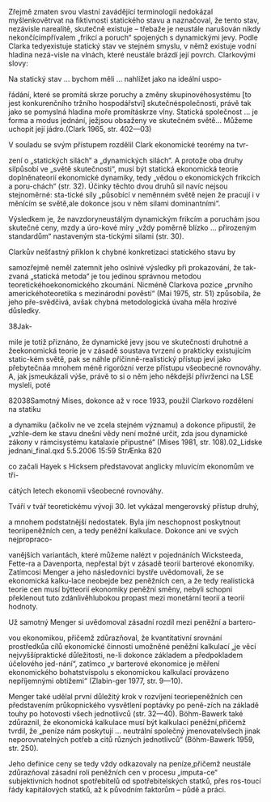 
Zřejmě zmaten svou vlastní zavádějící terminologií nedokázal myšlenkovětrvat na fiktivnosti statického stavu a naznačoval, že tento stav, nezávisle narealitě, skutečně existuje – třebaže je neustále narušován nikdy nekončícímpřívalem „frikcí a poruch“ spojených s dynamickými jevy. Podle Clarka tedyexistuje statický stav ve stejném smyslu, v němž existuje vodní hladina nezá-visle na vlnách, které neustále brázdí její povrch. Clarkovými slovy:

Na statický stav … bychom měli … nahlížet jako na ideální uspo-

řádání, které se promítá skrze poruchy a změny skupinovéhosystému [to jest konkurenčního tržního hospodářství] skutečnéspolečnosti, právě tak jako se pomyslná hladina moře promításkrze vlny. Statická společnost … je forma a modus jednání, ježjsou obsaženy ve skutečném světě… Můžeme uchopit její jádro.(Clark 1965, str. 402—03)

V souladu se svým přístupem rozdělil Clark ekonomické teorémy na tvr-

zení o „statických silách“ a „dynamických silách“. A protože oba druhy silpůsobí ve „světě skutečnosti“, musí být statická ekonomická teorie doplněnateorií ekonomické dynamiky, tedy „vědou o ekonomických frikcích a poru-chách“ (str. 32). Účinky těchto dvou druhů sil navíc nejsou stejnoměrné: sta-tické síly „působící v neměnném světě nejen že pracují i v měnícím se světě,ale dokonce jsou v něm silami dominantními“.

Výsledkem je, že navzdoryneustálým dynamickým frikcím a poruchám jsou skutečné ceny, mzdy a úro-kové míry „vždy poměrně blízko … přirozeným standardům“ nastaveným sta-tickými silami (str. 30).

Clarkův nešťastný příklon k chybné konkretizaci statického stavu by

samozřejmě neměl zatemnit jeho oslnivé výsledky při prokazování, že tak-zvaná „statická metoda“ je tou jedinou správnou metodou teoretickéhoekonomického zkoumání. Nicméně Clarkova pozice „prvního americkéhoteoretika s mezinárodní pověstí“ (Mai 1975, str. 51) způsobila, že jeho pře-svědčivá, avšak chybná metodologická úvaha měla hrozivé důsledky.

38Jak-

mile je totiž přiznáno, že dynamické jevy jsou ve skutečnosti druhotné a žeekonomická teorie je v zásadě soustava tvrzení o prakticky existujícím static-kém světě, pak se náhle příčinně-realistický přístup jeví jako přebytečnáa mnohem méně rigorózní verze přístupu všeobecné rovnováhy. A, jak jsmeukázali výše, právě to si o něm jeho někdejší přívrženci na LSE mysleli, poté

82038Samotný Mises, dokonce až v roce 1933, použil Clarkovo rozdělení na statiku

a dynamiku (ačkoliv ne ve zcela stejném významu) a dokonce připustil, že „vzhle-dem ke stavu dnešní vědy není možné určit, zda jsou dynamické zákony v rámcisystému katalaxie přípustné“ (Mises 1981, str. 108).02_Lidske jednani_final.qxd 5.5.2006 15:59 StrÆnka 820

co začali Hayek s Hicksem představovat anglicky mluvícím ekonomům ve tři-

cátých letech ekonomii všeobecné rovnováhy.

Tváří v tvář teoretickému vývoji 30. let vykázal mengerovský přístup druhý,

a mnohem podstatnější nedostatek. Byla jím neschopnost poskytnout teoriipeněžních cen, a tedy peněžní kalkulace. Dokonce ani ve svých nejpropraco-

vanějších variantách, které můžeme nalézt v pojednáních Wicksteeda, Fette-ra a Davenporta, nepřestal být v zásadě teorií barterové ekonomiky. Zatímcosi Menger a jeho následovníci bystře uvědomovali, že se ekonomická kalku-lace neobejde bez peněžních cen, a že tedy realistická teorie cen musí býtteorií ekonomiky peněžní směny, nebyli schopni překlenout tuto zdánlivěhlubokou propast mezi monetární teorií a teorií hodnoty.

Už samotný Menger si uvědomoval zásadní rozdíl mezi peněžní a bartero-

vou ekonomikou, přičemž zdůrazňoval, že kvantitativní srovnání prostředkůa cílů ekonomické činnosti umožněné peněžní kalkulací „je věcí nejvyššípraktické důležitosti, ne-li dokonce základem a předpokladem účelového jed-nání“, zatímco „v barterové ekonomice je měření ekonomického bohatstvíspolu s ekonomickou kalkulací provázeno nepříjemnými obtížemi“ (Zlabin-ger 1977, str. 9—10).

Menger také udělal první důležitý krok v rozvíjení teoriepeněžních cen představením průkopnického vysvětlení poptávky po peně-zích na základě touhy po hotovosti všech jednotlivců (str. 32—40). Böhm-Bawerk také zdůraznil, že ekonomická kalkulace musí být kalkulací peněžní,přičemž tvrdil, že „peníze nám poskytují … neutrální společný jmenovatelvšech jinak neporovnatelných potřeb a citů různých jednotlivců“ (Böhm-Bawerk 1959, str. 250).

Jeho definice ceny se tedy vždy odkazovaly na peníze,přičemž neustále zdůrazňoval zásadní roli peněžních cen v procesu „imputa-ce“ subjektivních hodnot spotřebitelů od spotřebitelských statků, přes ros-toucí řády kapitálových statků, až k původním faktorům – půdě a práci.
